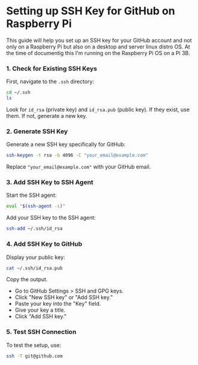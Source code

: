 
# Setting up SSH Key for GitHub on Raspberry Pi

This guide will help you set up an SSH key for your GitHub account and not only on a Raspberry Pi but also on a desktop and server linux distro OS.
At the time of documentig this I'm running on the Raspberry Pi OS on a Pi 3B.

### 1. Check for Existing SSH Keys

First, navigate to the `.ssh` directory:

```bash
cd ~/.ssh
ls
```

Look for `id_rsa` (private key) and `id_rsa.pub` (public key). If they exist, use them. If not, generate a new key.

### 2. Generate SSH Key

Generate a new SSH key specifically for GitHub:

```bash
ssh-keygen -t rsa -b 4096 -C "your_email@example.com"
```

Replace `"your_email@example.com"` with your GitHub email.

### 3. Add SSH Key to SSH Agent

Start the SSH agent:

```bash
eval "$(ssh-agent -s)"
```

Add your SSH key to the SSH agent:

```bash
ssh-add ~/.ssh/id_rsa
```

### 4. Add SSH Key to GitHub

Display your public key:

```bash
cat ~/.ssh/id_rsa.pub
```

Copy the output.

- Go to GitHub Settings > SSH and GPG keys.
- Click "New SSH key" or "Add SSH key."
- Paste your key into the "Key" field.
- Give your key a title.
- Click "Add SSH key."

### 5. Test SSH Connection

To test the setup, use:

```bash
ssh -T git@github.com
```
